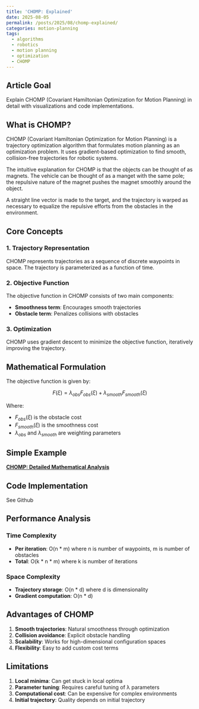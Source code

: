 ```yaml
---
title: 'CHOMP: Explained'
date: 2025-08-05
permalink: /posts/2025/08/chomp-explained/
categories: motion-planning
tags:
  - algorithms
  - robotics
  - motion planning
  - optimization
  - CHOMP
---
```


## Article Goal
Explain CHOMP (Covariant Hamiltonian Optimization for Motion Planning) in detail with visualizations and code implementations.

## What is CHOMP?

CHOMP (Covariant Hamiltonian Optimization for Motion Planning) is a trajectory optimization algorithm that formulates motion planning as an optimization problem. It uses gradient-based optimization to find smooth, collision-free trajectories for robotic systems.

The intuitive explanation for CHOMP is that the objects can be thought of as magnets. The vehicle can be thought of as a manget with the same pole; the repulsive nature of the magnet pushes the magnet smoothly around the object. 

A straight line vector is made to the target, and the trajectory is warped as necessary to equalize the repulsive efforts from the obstacles in the environment. 

## Core Concepts

### 1. Trajectory Representation
CHOMP represents trajectories as a sequence of discrete waypoints in space. The trajectory is parameterized as a function of time.

### 2. Objective Function
The objective function in CHOMP consists of two main components:
- **Smoothness term**: Encourages smooth trajectories
- **Obstacle term**: Penalizes collisions with obstacles

### 3. Optimization
CHOMP uses gradient descent to minimize the objective function, iteratively improving the trajectory.

## Mathematical Formulation

The objective function is given by:

$$F(\xi) = \lambda_{obs} F_{obs}(\xi) + \lambda_{smooth} F_{smooth}(\xi)$$

Where:
- $F_{obs}(\xi)$ is the obstacle cost
- $F_{smooth}(\xi)$ is the smoothness cost
- $\lambda_{obs}$ and $\lambda_{smooth}$ are weighting parameters

## Simple Example

**[CHOMP: Detailed Mathematical Analysis](/files/CHOMP.pdf)**

## Code Implementation
See Github


## Performance Analysis

### Time Complexity
- **Per iteration**: O(n * m) where n is number of waypoints, m is number of obstacles
- **Total**: O(k * n * m) where k is number of iterations

### Space Complexity
- **Trajectory storage**: O(n * d) where d is dimensionality
- **Gradient computation**: O(n * d)

## Advantages of CHOMP

1. **Smooth trajectories**: Natural smoothness through optimization
2. **Collision avoidance**: Explicit obstacle handling
3. **Scalability**: Works for high-dimensional configuration spaces
4. **Flexibility**: Easy to add custom cost terms

## Limitations

1. **Local minima**: Can get stuck in local optima
2. **Parameter tuning**: Requires careful tuning of λ parameters
3. **Computational cost**: Can be expensive for complex environments
4. **Initial trajectory**: Quality depends on initial trajectory
